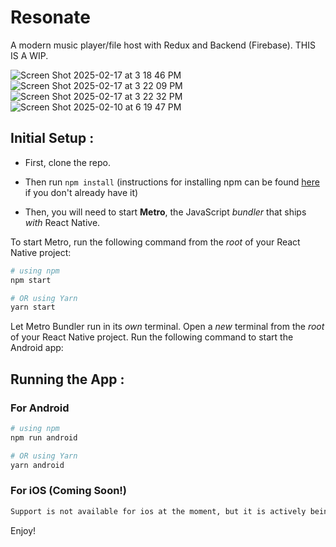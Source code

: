 
# Resonate
A modern music player/file host with Redux and Backend (Firebase).
THIS IS A WIP.

![Screen Shot 2025-02-17 at 3 18 46 PM](https://github.com/user-attachments/assets/0f3184cd-1d8e-4d6c-8487-251881a6fe1f)
![Screen Shot 2025-02-17 at 3 22 09 PM](https://github.com/user-attachments/assets/2733fe1a-f9fb-4625-9ff5-fa6dffc684ac)
![Screen Shot 2025-02-17 at 3 22 32 PM](https://github.com/user-attachments/assets/421a61c5-d770-4632-a6bb-2315eaa0271d)
![Screen Shot 2025-02-10 at 6 19 47 PM](https://github.com/user-attachments/assets/c566c2fc-0576-4589-892c-bd05a8afa5be)



## Initial Setup :
- First, clone the repo.
- Then run `npm install` (instructions for installing npm can be found [here](https://docs.npmjs.com/downloading-and-installing-node-js-and-npm) if you don't already have it)

- Then, you will need to start **Metro**, the JavaScript _bundler_ that ships _with_ React Native.

To start Metro, run the following command from the _root_ of your React Native project:

```bash
# using npm
npm start

# OR using Yarn
yarn start
```



Let Metro Bundler run in its _own_ terminal. Open a _new_ terminal from the _root_ of your React Native project. Run the following command to start the Android app:

## Running the App :

### For Android 

```bash
# using npm
npm run android

# OR using Yarn
yarn android
```

### For iOS (Coming Soon!) 

```bash
Support is not available for ios at the moment, but it is actively being worked on.
```

Enjoy!



